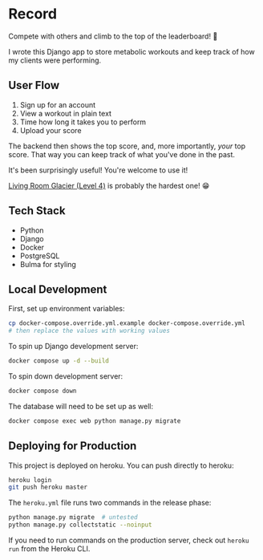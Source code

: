 # Record

Compete with others and climb to the top of the leaderboard! 🚀

I wrote this Django app to store metabolic workouts and keep track of how my clients were performing.

## User Flow

1. Sign up for an account
2. View a workout in plain text
3. Time how long it takes you to perform
4. Upload your score

The backend then shows the top score, and, more importantly, _your_ top score. That way you can keep track of what you've done in the past.

It's been surprisingly useful! You're welcome to use it!

[Living Room Glacier (Level 4)](https://record.lancegoyke.com/challenges/living-room-glacier-l4) is probably the hardest one! 😁

## Tech Stack

- Python
- Django
- Docker
- PostgreSQL
- Bulma for styling

## Local Development

First, set up environment variables:

```bash
cp docker-compose.override.yml.example docker-compose.override.yml
# then replace the values with working values
```

To spin up Django development server:

```bash
docker compose up -d --build
```

To spin down development server:

```bash
docker compose down
```

The database will need to be set up as well:

```bash
docker compose exec web python manage.py migrate
```

## Deploying for Production

This project is deployed on heroku. You can push directly to heroku:

```bash
heroku login
git push heroku master
```

The `heroku.yml` file runs two commands in the release phase:

```bash
python manage.py migrate  # untested
python manage.py collectstatic --noinput
```

If you need to run commands on the production server, check out `heroku run` from the Heroku CLI.
